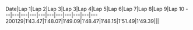 Date|Lap 1|Lap 2|Lap 3|Lap 3|Lap 4|Lap 5|Lap 6|Lap 7|Lap 8|Lap 9|Lap 10
---|---|---|---|---|---|---|---|---|---|---
200129|1'43.47|1'48.07|1'49.09|1'48.47|1'48.15|1'51.49|1'49.39|||
